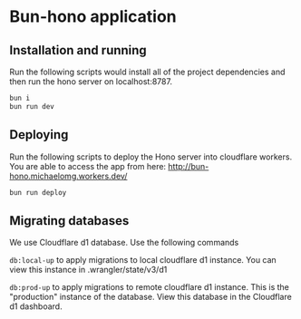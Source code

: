 # Bun-hono application

## Installation and running

Run the following scripts would install all of the project dependencies and then run the hono server on localhost:8787.

```bash
bun i
bun run dev
```

## Deploying

Run the following scripts to deploy the Hono server into cloudflare workers. You are able to access the app from here: http://bun-hono.michaelomg.workers.dev/

```bash
bun run deploy
```

## Migrating databases

We use Cloudflare d1 database. Use the following commands

`db:local-up` to apply migrations to local cloudflare d1 instance. You can view this instance in .wrangler/state/v3/d1

`db:prod-up` to apply migrations to remote cloudflare d1 instance. This is the "production" instance of the database. View this database in the Cloudflare d1 dashboard.
